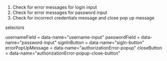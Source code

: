 1. Check for error messages for login input
2. Check for error messages for password input
3. Check for incorrect credentials message and close pop up message


selectors

usernameField = data-name="username-input"
passwordField = data-name="password-input"
signInButton = data-name="sigIn-button"
errorPopUpMessage = data-name="authorizationError-popup"
closeButton = data-name="authorizationError-popup-close-button"
